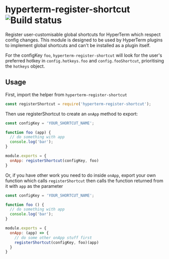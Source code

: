 # hyperterm-register-shortcut ![Build status](https://travis-ci.org/soutar/hyperterm-register-shortcut.svg?branch=master)

Register user-customisable global shortcuts for HyperTerm which respect config changes. This module is designed to be used by HyperTerm plugins to implement global shortcuts and can't be installed as a plugin itself.

For the configKey `foo`, `hyperterm-register-shortcut` will look for the user's preferred hotkey in `config.hotkeys.foo` and `config.fooShortcut`, prioritising the `hotkeys` object.

## Usage

First, import the helper from `hyperterm-register-shortcut`

```js
const registerShortcut = require('hyperterm-register-shortcut');
```

Then use registerShortcut to create an `onApp` method to export:

```js
const configKey = 'YOUR_SHORTCUT_NAME';

function foo (app) {
  // do something with app
  console.log('bar');
}

module.exports = {
  onApp: registerShortcut(configKey, foo)
}
```
Or, if you have other work you need to do inside `onApp`, export your own function which calls `registerShortcut` then calls the function returned from it with `app` as the parameter

```js
const configKey = 'YOUR_SHORTCUT_NAME';

function foo () {
  // do something with app
  console.log('bar');
}

module.exports = {
  onApp: (app) => {
    // do some other onApp stuff first
    registerShortcut(configKey, foo)(app)
  }
}
```
